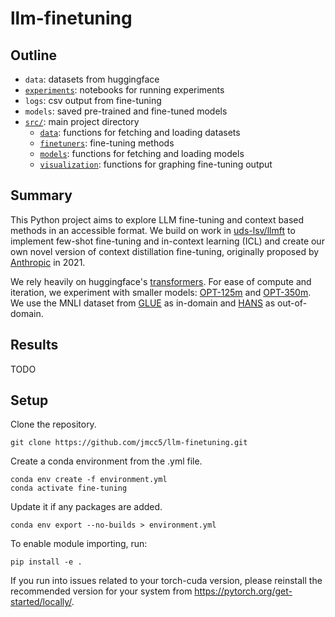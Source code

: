 # llm-finetuning

## Outline

- `data`: datasets from huggingface
- [`experiments`](https://github.com/jmcc5/llm-finetuning/tree/main/experiments): notebooks for running experiments
- `logs`: csv output from fine-tuning
- `models`: saved pre-trained and fine-tuned models
- [`src/`](https://github.com/jmcc5/llm-finetuning/tree/main/src): main project directory
  - [`data`](https://github.com/jmcc5/llm-finetuning/tree/main/src/data): functions for fetching and loading datasets
  - [`finetuners`](https://github.com/jmcc5/llm-finetuning/tree/main/src/finetuners): fine-tuning methods
  - [`models`](https://github.com/jmcc5/llm-finetuning/tree/main/src/model): functions for fetching and loading models
  - [`visualization`](https://github.com/jmcc5/llm-finetuning/tree/main/src/visualization): functions for graphing fine-tuning output

## Summary
This Python project aims to explore LLM fine-tuning and context based methods in an accessible format. We build on work in [uds-lsv/llmft](https://github.com/uds-lsv/llmft) to implement few-shot fine-tuning and in-context learning (ICL) and create our own novel version of context distillation fine-tuning, originally proposed by [Anthropic](https://arxiv.org/pdf/2112.00861.pdf) in 2021.

We rely heavily on huggingface's [transformers](https://github.com/huggingface/transformers). For ease of compute and iteration, we experiment with smaller models: [OPT-125m](https://huggingface.co/facebook/opt-125m) and [OPT-350m](https://huggingface.co/facebook/opt-350m). We use the MNLI dataset from [GLUE](https://huggingface.co/datasets/glue) as in-domain and [HANS](https://huggingface.co/datasets/hans) as out-of-domain.

## Results
TODO

## Setup
Clone the repository.
```
git clone https://github.com/jmcc5/llm-finetuning.git
```
Create a conda environment from the .yml file.
```
conda env create -f environment.yml
conda activate fine-tuning
```
Update it if any packages are added.
```
conda env export --no-builds > environment.yml
```
To enable module importing, run:
```
pip install -e .
```
If you run into issues related to your torch-cuda version, please reinstall the recommended version for your system from https://pytorch.org/get-started/locally/.
